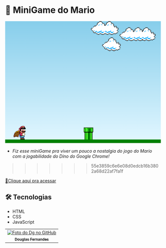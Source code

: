 # 👾 MiniGame do Mario 

![preview.png](./img/preview.png)


-  *Fiz esse miniGame pra viver um pouco a nostalgia do jogo do Mario com a jogabilidade do Dino do Google Chrome!*
>>>>>>> 55e3859c6e6e08d0edcb16b3802a68d22af7fa1f

[🔗Clique aqui pra acessar](https://douglasffjw.github.io/MarioGame/)

## 🛠 Tecnologias

- HTML
- CSS 
- JavaScript

<table>
  <tr>
    <td align="center">
      <a href="https://github.com/Douglasffjw">
        <img src="https://github.com/Douglasffjw.png" width="100px;" alt="Foto do Dg no GitHub"/><br>
        <sub>
          <b>Douglas Fernandes</b>
        </sub>
      </a>
    </td>
  </tr>
</table>
